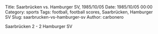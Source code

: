 Title: Saarbrücken vs. Hamburger SV, 1985/10/05
Date: 1985/10/05 00:00
Category: sports
Tags: football, football scores, Saarbrücken, Hamburger SV
Slug: saarbrucken-vs-hamburger-sv
Author: carbonero


Saarbrücken 2 - 2 Hamburger SV
